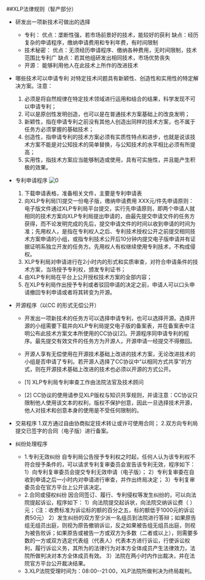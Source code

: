 ##XLP法律规则（智产部分）
* 研发出一项新技术可做出的选择
	* 专利：
优点：垄断性强，若市场前景好的技术，能较好的获利
缺点：经历复杂的申请程序，缴纳申请费用和专利年费，有时间限制
	* 技术秘密：
优点：无须经历申请程序、缴纳各种费用，无时间限制，技术范围比专利广
缺点：若其他组研发出相同技术，市场优势丧失
	* 开源：
能够利用他人在此技术上所作的改进技术



* 哪些技术可以申请专利
对特定技术问题具有新颖性、创造性和实用性的特定解决方案。注意：
	1. 必须是将自然规律在特定技术领域进行运用和结合的结果，科学发现不可以申请专利；
	1. 可以是原创性发明创造，也可以是在普通技术方案基础上的改良发明；
	2. 新颖性，指在申请专利之前没有其他人创造出同样的技术方案，也不属于任务方必须掌握的基础技术；
	3. 创造性，指申请专利的技术方案必须有实质性特点和进步，也就是说该技术方案不能是对公知技术的简单替换，与公知技术的水平相比必须有所提高；
	4. 实用性，指技术方案应当能够制造或使用，具有可实施性，并且能产生积极的效果。


* 专利申请程序
![0](../assets/appendix/law_rule/00.jpg)
	1. 下载申请表格，准备相关文件，主要是专利申请表
	2. 向XLP专利局[1]提交一份电子版，缴纳申请费用 XXX元/件先申请原则：电子版文件通过XLP专利局平台提交，实行先申请原则，即两个申请人就相同的技术方案向XLP专利局提出申请的，由最先提交申请文件的任务方获得，而不论发明完成的先后，提交申请文件的时间以收到申请的时间为准；先用权人，是指在专利权人之后、专利技术授权公开之前提交相同技术方案申请的小组，或指专利技术公开后10分钟内提交电子版申请并有证据证明系独立开发的任务方。先用权人有权继续使用专利技术，不构成侵权。
	3. XLP专利局对申请进行在2小时内的形式和实质审查，对符合申请条件的技术方案，当场授予专利权，颁发专利证书；
	4. 由XLP专利局在平台上公开授权技术方案的全部内容；
	5. 在XLP专利局作出授予专利或者驳回申请的决定之前，申请人可以口头申请撤回专利申请或者将其转变为开源。

* 开源程序（以CC 的形式无偿公开）
	* 开发出一项新技术的任务方可以选择申请专利，也可以选择开源。选择开源的小组需要下载并向XLP专利局提交电子版的备案表，并在备案表中注明公布此技术方案文本所使用的CC协议[2]。开源程序同申请专利的程序。最先提交有效文件的任务方为开源人，开源申请一经提交不得撤回。
	* 开源人享有无偿使用在开源技术基础上改进的技术方案，无论改进技术的小组是否申请了专利。若开源人选择了CC协议中“以相同方式共享”的方式，则在开源技术基础上改进的技术也必须以开源的方式公开。

 	* [1]  XLP专利局专利审查工作由法院法官及技术顾问

 	* [2] CC协议的使用请参见XLP版权与知识共享规则，并请注意：CC协议只限制他人使用该文本的权利，版权不保护创意，因此一旦选择技术开源，他人对技术和创意本身的使用是不受任何限制的。

* 交易程序
	1.双方通过自由协商拟定技术转让或许可使用合同；
	2.双方向专利局提交已签字的合同（电子版）进行备案。

* 纠纷处理程序
	* 1.专利无效纠纷
自专利局公告授予专利权之时起，任何人认为该专利权不符合授予条件的，可以请求专利复审委员会宣告该专利无效，程序如下：
    1）向专利复审委员会提交专利无效申请（电子版）；
    2）专利复审委在自收到申请之后一小时内对申请进行审查，并作出终局决定；
    3）专利复审委员会在官方平台上公开该决定。
	* 2.合同或侵权纠纷
	因合同签订、履行、专利侵权等发生纠纷的，可以向法院提起诉讼，程序如下：
    1）向法院提交起诉状，向法院交纳诉讼费（  ）元；（注：收费标准为诉讼标的额的百分之五，标的额低于1000元的诉讼费50元）
   	2）发生纠纷的双方至少派一名组员到法院进行答辩；如果原告组无组员出庭，则视为原告撤销诉讼，反之如果被告组无组员出庭，则视为被告败诉；如果原告或被告一方或双方为多数（二者或以上），则需要多数的一方或双方选定代表组（代表人）代表本方进行诉讼，行使诉讼权利，履行诉讼义务，其所为的法律行为对本方全体成员产生法律效力，法院所做判决对本方全体成员有效。
   	3）法院在两小时内作出裁决，并在法院官方平台公开裁决结果。
	* 3.XLP法院受理时间为：08:00--21:00，XLP法院所做判决为终局裁判。
